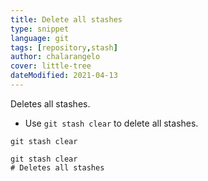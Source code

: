 ```yaml
---
title: Delete all stashes
type: snippet
language: git
tags: [repository,stash]
author: chalarangelo
cover: little-tree
dateModified: 2021-04-13
---
```


Deletes all stashes.

- Use `git stash clear` to delete all stashes.

```shell
git stash clear
```

```shell
git stash clear
# Deletes all stashes
```
